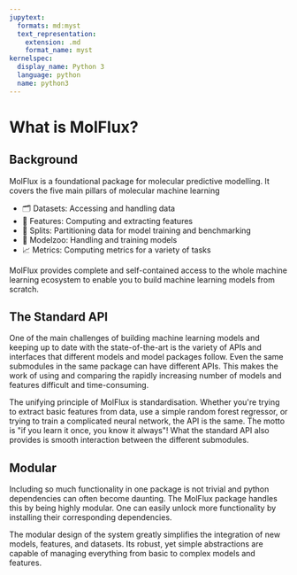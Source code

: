 ```yaml
---
jupytext:
  formats: md:myst
  text_representation:
    extension: .md
    format_name: myst
kernelspec:
  display_name: Python 3
  language: python
  name: python3
---
```


# What is MolFlux?

## Background

MolFlux is a foundational package for molecular predictive modelling. It covers the five main pillars of molecular machine learning

- 🗂️ Datasets: Accessing and handling data
- 🌈 Features: Computing and extracting features
- 🔀 Splits: Partitioning data for model training and benchmarking
- 🤖 Modelzoo: Handling and training models
- 📈 Metrics: Computing metrics for a variety of tasks


MolFlux provides complete and self-contained access to the whole machine learning ecosystem to enable you to build
machine learning models from scratch.

## The Standard API

One of the main challenges of building machine learning models and keeping up to date with the state-of-the-art is the
variety of APIs and interfaces that different models and model packages follow. Even the same submodules in the same
package can have different APIs. This makes the work of using and comparing the rapidly increasing number of models and
features difficult and time-consuming.

The unifying principle of MolFlux is standardisation. Whether you're trying to extract basic features from data, use a
simple random forest regressor, or trying to train a complicated neural network, the API is the same. The motto is "if
you learn it once, you know it always"! What the standard API also provides is smooth interaction between the different
submodules.

## Modular

Including so much functionality in one package is not trivial and python dependencies can often become daunting. The
MolFlux package handles this by being highly modular. One can easily unlock more functionality by installing their
corresponding dependencies.

The modular design of the system greatly simplifies the integration of new models, features, and datasets. Its robust,
yet simple abstractions are capable of managing everything from basic to complex models and features.
